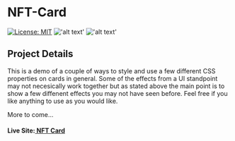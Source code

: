 # NFT-Card

[![License: MIT](https://img.shields.io/badge/License-MIT-yellow.svg)](https://opensource.org/licenses/MIT) !['alt text'](https://img.shields.io/badge/CSS-53.5%25-purple)
!['alt text'](https://img.shields.io/badge/HTML-46.5%25-red) 
 
## Project Details

This is a demo of a couple of ways to style and use a few different CSS properties on cards in general. Some of the effects from a UI standpoint may not necesically work together but as stated above the main point is to show a few diffenent effects you may not have seen before. Feel free if you like anything to use as you would like. 

More to come...

#### Live Site:[ NFT Card ](https://lewis-nft-card-practice.netlify.app/)